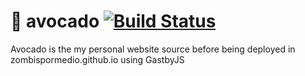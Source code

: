 # 🥑 avocado [![Build Status](https://travis-ci.org/Zombispormedio/avocado.svg?branch=master)](https://travis-ci.org/Zombispormedio/avocado)
Avocado is the my personal website source before being deployed in zombispormedio.github.io using GastbyJS